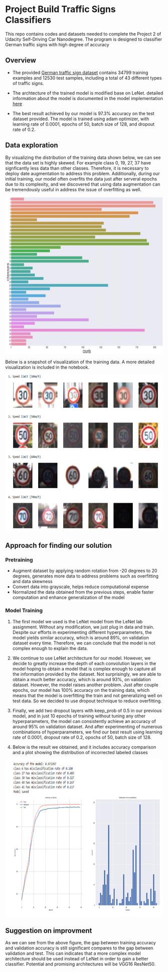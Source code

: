 # Project Build Traffic Signs Classifiers
This repo contains codes and datasets needed to complete the Project 2 of Udacity Self-Driving Car Nanodegree. The program is designed to classifier German traffic signs with high degree of accuracy

## Overview
* The provided [German traffic sign dataset](http://benchmark.ini.rub.de/?section=gtsrb&subsection=dataset) contains 34799 training examples and 12530 test samples, including a total of 43 different types of traffic signs.

* The archtecture of the trained model is modified base on LeNet. detailed information about the model is documented in the model implementation [here](https://github.com/lipeng2/CarND-TrafficSignsClassifier-P2/blob/master/CarND-Traffic-Sign-Classifier-Project/Traffic_Sign_Classifier.ipynb)

* The best result achieved by our model is 97.3% accuracy on the test dataset provided. The model is trained using adam optimizer, with learning rate of 0.0001, epochs of 50, batch size of 128, and dropout rate of 0.2.

## Data exploration
By visualizing the distribution of the training data shown below, we can see that the data set is highly skewed. For example class 0, 19, 27, 37 have signficantly less data than other classes. Therefore, it is necessary to deploy date augmentation to address this problem. Additionally, during our initial training, our model often overfits the data just after serveral epochs due to its complexity, and we discovered that using data augmentation can be tremendously useful in address the issue of overfitting as well.

<img src='visual summary/distribution.png' height="500" width="800"/>

Below is a snapshot of visualization of the training data. A more detailed visualization is included in the notebook.

<img src='visual summary/sample visualization.png' height="500" width="600"/>

## Approach for finding our solution

### Pretraining
* Augment dataset by applying random rotation from -20 degrees to 20 degrees, generates more data to address problems such as overfitting and data skewness
* Convert data into grayscale, helps reduce computational expense
* Normalized the data obtained from the previous steps, enable faster computation and enhance generalization of the model

### Model Training
1. The first model we used is the LeNet model from the LeNet lab assignment. Without any modification, we just plug in data and train. Despite our efforts in experimenting different hyperparameters, the model yields similar accuracy, which is around 89%, on validation dataset every time. Therefore, we can conclude that the model is not complex enough to explain the data. 

2. We continue to use LeNet architecture for our model. However, we decide to greatly increase the depth of each convolution layers in the model hoping to obtain a model that is complex enough to capture all the information provided by the dataset. Not surprisingly, we are able to obtain a much better accuracy, which is around 93%, on validation dataset. However, the model raises another problem. Just after couple epochs, our model has 100% accuracy on the training data, which means that the model is overfitting the train and not generalizing well on test data. So we decided to use dropout technique to reduce overfitting.

3. Finally, we add two dropout layers with keep_prob of 0.5 in our previous model, and in just 10 epochs of training without tuning any other hyperparameters, the model can consistently achieve an accuracy of around 95% on validation dataset. And after experimenting of numerous combinations of hyperparameters, we find our best result using learning rate of 0.0001, dropout rate of 0.2, opochs of 50, batch size of 128.

4. Below is the result we obtained, and it includes accuracy comparison and a plot showing the distribution of incorrected labeled classes
<img src='visual summary/test results and analysis.png' height="500" width="800"/>

## Suggestion on improvment
As we can see from the above figure, the gap between training accuracy and validation accuracy is still significant compares to the gap between validation and test. This can indicates that a more complex model architecture should be used instead of LeNet in order to gain a better classifier. Potential and promising architectures will be VGG16 ResNet50. 
